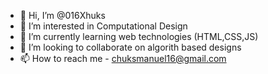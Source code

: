 - 👋 Hi, I’m @016Xhuks
- 👀 I’m interested in Computational Design
- 🌱 I’m currently learning web technologies (HTML,CSS,JS)
- 💞️ I’m looking to collaborate on algorith based designs
- 📫 How to reach me - chuksmanuel16@gmail.com

<!---
016Xhuks/016Xhuks is a ✨ special ✨ repository because its `README.md` (this file) appears on your GitHub profile.
You can click the Preview link to take a look at your changes.
--->
